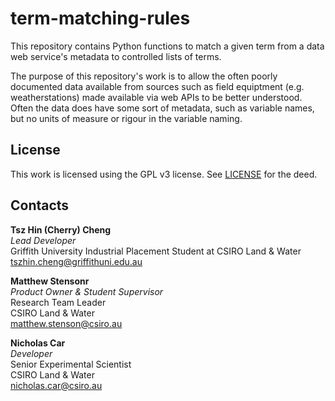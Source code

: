 # term-matching-rules
This repository contains Python functions to match a given term from a data web service's metadata to controlled lists of terms.

The purpose of this repository's work is to allow the often poorly documented data available from sources such as field equiptment (e.g. weatherstations) made available via web APIs to be better understood. Often the data does have some sort of metadata, such as variable names, but no units of measure or rigour in the variable naming.


## License
This work is licensed using the GPL v3 license. See [LICENSE](LICENSE)
for the deed.

## Contacts
**Tsz Hin (Cherry) Cheng**  
*Lead Developer*  
Griffith University Industrial Placement Student at CSIRO Land & Water  
<tszhin.cheng@griffithuni.edu.au>

**Matthew Stensonr**  
*Product Owner & Student Supervisor*  
Research Team Leader  
CSIRO Land & Water  
<matthew.stenson@csiro.au>

**Nicholas Car**  
*Developer*  
Senior Experimental Scientist  
CSIRO Land & Water  
<nicholas.car@csiro.au>
